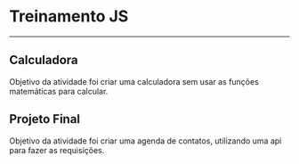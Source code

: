 # Treinamento JS
-----------------

## Calculadora
Objetivo da atividade foi criar uma calculadora sem usar as funções matemáticas para calcular.

## Projeto Final 
Objetivo da atividade foi criar uma agenda de contatos, utilizando uma api para fazer as requisições.